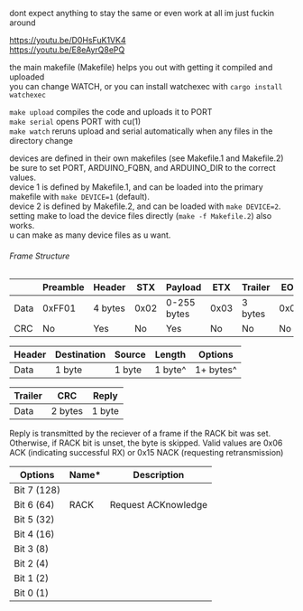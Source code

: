 dont expect anything to stay the same or even work at all im just fuckin around

https://youtu.be/D0HsFuK1VK4  
https://youtu.be/E8eAyrQ8ePQ  

the main makefile (Makefile) helps you out with getting it compiled and uploaded  
you can change WATCH, or you can install watchexec with `cargo install watchexec`  

`make upload` compiles the code and uploads it to PORT  
`make serial` opens PORT with cu(1)  
`make watch` reruns upload and serial automatically when any files in the directory change

devices are defined in their own makefiles (see Makefile.1 and Makefile.2)  
be sure to set PORT, ARDUINO_FQBN, and ARDUINO_DIR to the correct values.  
device 1 is defined by Makefile.1, and can be loaded into the primary makefile with `make DEVICE=1` (default).  
device 2 is defined by Makefile.2, and can be loaded with `make DEVICE=2`.  
setting make to load the device files directly (`make -f Makefile.2`) also works.  
u can make as many device files as u want.  

###### Frame Structure
|      | Preamble | Header  | STX  | Payload     | ETX  | Trailer | EOT  |
|------|----------|---------|------|-------------|------|---------|------|
| Data | 0xFF01   | 4 bytes | 0x02 | 0-255 bytes | 0x03 | 3 bytes | 0x04 |
| CRC  | No       | Yes     | No   | Yes         | No   | No      | No   |

| Header | Destination | Source | Length  | Options   |
|--------|-------------|--------|---------|-----------|
| Data   | 1 byte      | 1 byte | 1 byte^ | 1+ bytes^ |

| Trailer | CRC     | Reply  |
|---------|---------|--------|
| Data    | 2 bytes | 1 byte |
Reply is transmitted by the reciever of a frame if the RACK bit was set.
Otherwise, if RACK bit is unset, the byte is skipped.
Valid values are 0x06 ACK (indicating successful RX) or 0x15 NACK (requesting retransmission)

| Options     | Name* | Description                  |
|-------------|-------|------------------------------|
| Bit 7 (128) |       |                              |
| Bit 6 (64)  | RACK  | Request ACKnowledge          |
| Bit 5 (32)  |       |                              |
| Bit 4 (16)  |       |                              |
| Bit 3 (8)   |       |                              |
| Bit 2 (4)   |       |                              |
| Bit 1 (2)   |       |                              |
| Bit 0 (1)   |       |                              |
